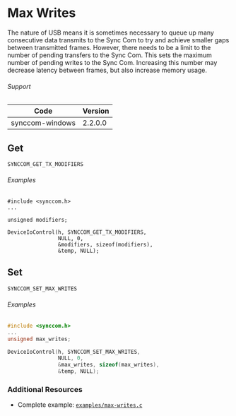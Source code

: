 # Max Writes

The nature of USB means it is sometimes necessary to queue up many consecutive data transmits to the Sync Com to try and achieve smaller gaps between transmitted frames. However, there needs to be a limit to the number of pending transfers to the Sync Com. This sets the maximum number of pending writes to the Sync Com. Increasing this number may decrease latency between frames, but also increase memory usage. 

###### Support
| Code | Version |
| ---- | ------- |
| synccom-windows | 2.2.0.0 |


## Get
```c
SYNCCOM_GET_TX_MODIFIERS
```

###### Examples
```
#include <synccom.h>
...

unsigned modifiers;

DeviceIoControl(h, SYNCCOM_GET_TX_MODIFIERS,
				NULL, 0,
				&modifiers, sizeof(modifiers),
				&temp, NULL);
```


## Set
```c
SYNCCOM_SET_MAX_WRITES
```

###### Examples
```c
#include <synccom.h>
...
unsigned max_writes;

DeviceIoControl(h, SYNCCOM_SET_MAX_WRITES,
				NULL, 0,
				&max_writes, sizeof(max_writes),
				&temp, NULL);
```


### Additional Resources
- Complete example: [`examples/max-writes.c`](https://github.com/commtech/synccom-windows/blob/master/examples/max-writes/max-writes.c)